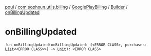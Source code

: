 [poul](../../../index.md) / [com.sophoun.utils.billing](../../index.md) / [GooglePlayBilling](../index.md) / [Builder](index.md) / [onBillingUpdated](./on-billing-updated.md)

# onBillingUpdated

`fun onBillingUpdated(onBillingUpdated: (<ERROR CLASS>, purchases: `[`List`](https://kotlinlang.org/api/latest/jvm/stdlib/kotlin.collections/-list/index.html)`<<ERROR CLASS>>) -> `[`Unit`](https://kotlinlang.org/api/latest/jvm/stdlib/kotlin/-unit/index.html)`): <ERROR CLASS>`